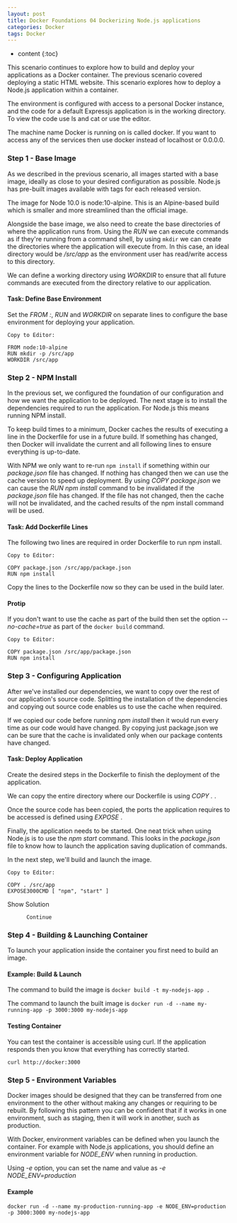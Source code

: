 ```yaml
---
layout: post
title: Docker Foundations 04 Dockerizing Node.js applications 
categories: Docker
tags: Docker
---
```


* content
{:toc}


This scenario continues to explore how to build and deploy your applications as a Docker container. The previous scenario covered deploying a static HTML website. This scenario explores how to deploy a Node.js application within a container.

The environment is configured with access to a personal Docker instance, and the code for a default Expressjs application is in the working directory. To view the code use ls and cat <filename> or use the editor.

The machine name Docker is running on is called docker. If you want to access any of the services then use docker instead of localhost or 0.0.0.0.

### Step 1 - Base Image

As we described in the previous scenario, all images started 
with a base image, ideally as close to your desired configuration as 
possible. Node.js has pre-built images available with tags for each 
released version.

The image for Node 10.0 is node:10-alpine. This is an Alpine-based 
build which is smaller and more streamlined than the official image.

Alongside the base image, we also need to create the base directories of where the application runs from. Using the *RUN <command>* we can execute commands as if they're running from a command shell, by using `mkdir` we can create the directories where the application will execute from. In this case, an ideal directory would be */src/app* as the environment user has read/write access to this directory.

We can define a working directory using *WORKDIR <directory>* to ensure that all future commands are executed from the directory relative to our application.

#### Task: Define Base Environment

Set the *FROM <image>:<tag>*, *RUN <command>* and *WORKDIR <directory>* on separate lines to configure the base environment for deploying your application.

    Copy to Editor:
    
    FROM node:10-alpine
    RUN mkdir -p /src/app
    WORKDIR /src/app
    


        

### Step 2 - NPM Install

In the previous set, we configured the foundation of our 
configuration and how we want the application to be deployed. The next 
stage is to install the dependencies required to run the application. 
For Node.js this means running NPM install.

To keep build times to a minimum, Docker caches the results of 
executing a line in the Dockerfile for use in a future build. If 
something has changed, then Docker will invalidate the current and all 
following lines to ensure everything is up-to-date.

With NPM we only want to re-run `npm install` if something within our *package.json* file has changed. If nothing has changed then we can use the cache version to speed up deployment. By using *COPY package.json <dest>* we can cause the *RUN npm install* command to be invalidated if the *package.json*
 file has changed. If the file has not changed, then the cache will not 
be invalidated, and the cached results of the npm install command will 
be used.

#### Task: Add Dockerfile Lines

The following two lines are required in order Dockerfile to run npm install.

    Copy to Editor:
    
    COPY package.json /src/app/package.json
    RUN npm install
    

Copy the lines to the Dockerfile now so they can be used in the build later.

#### Protip

If you don't want to use the cache as part of the build then set the option *--no-cache=true* as part of the `docker build` command.

    Copy to Editor:
    
    COPY package.json /src/app/package.json
    RUN npm install
    


### Step 3 - Configuring Application

After we've installed our dependencies, we want to copy over 
the rest of our application's source code. Splitting the installation of
 the dependencies and copying out source code enables us to use the 
cache when required.

If we copied our code before running *npm install* then it 
would run every time as our code would have changed. By copying just 
package.json we can be sure that the cache is invalidated only when our 
package contents have changed.

#### Task: Deploy Application

Create the desired steps in the Dockerfile to finish the deployment of the application.

We can copy the entire directory where our Dockerfile is using *COPY . <dest dir>*.

Once the source code has been copied, the ports the application requires to be accessed is defined using *EXPOSE <port>*.

Finally, the application needs to be started. One neat trick when using Node.js is to use the *npm start* command. This looks in the *package.json* file to know how to launch the application saving duplication of commands.

In the next step, we'll build and launch the image.

    Copy to Editor:
    
    COPY . /src/app
    EXPOSE3000CMD [ "npm", "start" ]
    

Show Solution
        
          Continue
        

### Step 4 - Building & Launching Container

To launch your application inside the container you first need to build an image.

#### Example: Build & Launch

The command to build the image is `docker build -t my-nodejs-app .`

The command to launch the built image is `docker run -d --name my-running-app -p 3000:3000 my-nodejs-app`

#### Testing Container

You can test the container is accessible using curl. If the 
application responds then you know that everything has correctly 
started.

`curl http://docker:3000`


        

### Step 5 - Environment Variables

Docker images should be designed that they can be transferred 
from one environment to the other without making any changes or 
requiring to be rebuilt. By following this pattern you can be confident 
that if it works in one environment, such as staging, then it will work 
in another, such as production.

With Docker, environment variables can be defined when you launch the
 container. For example with Node.js applications, you should define an 
environment variable for *NODE_ENV* when running in production.  

Using *-e* option, you can set the name and value as *-e NODE_ENV=production*

#### Example

`docker run -d --name my-production-running-app -e NODE_ENV=production -p 3000:3000 my-nodejs-app`

